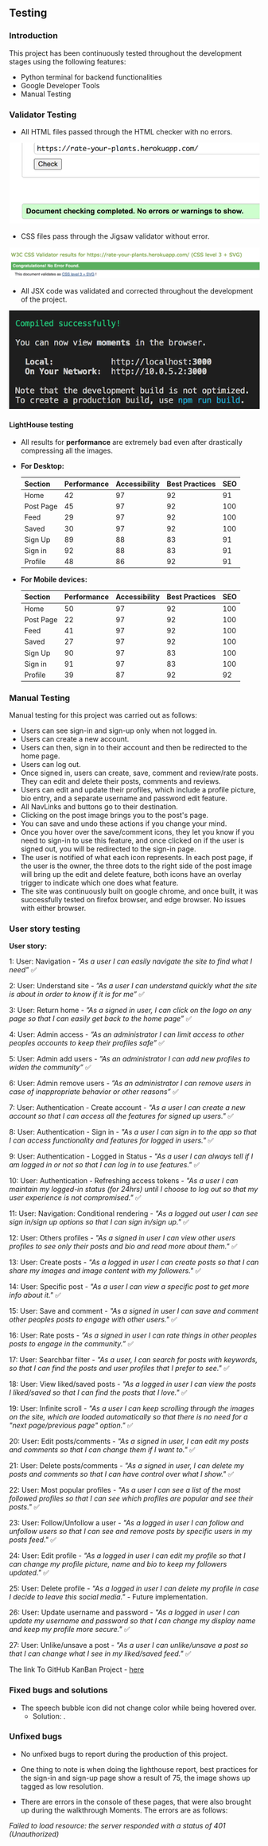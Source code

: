 ## **Testing**
### **Introduction**
This project has been continuously tested throughout the development stages using the following features:
- Python terminal for backend functionalities
- Google Developer Tools
- Manual Testing

### **Validator Testing**
- All HTML files passed through the HTML checker with no errors.

![screenshot](documentation/test_screenshots/html-check.png)


- CSS files pass through the Jigsaw validator without error.

![screenshot](documentation/test_screenshots/css-check.png)

- All JSX code was validated and corrected throughout the development of the project.

![screenshot](documentation/test_screenshots/jsx-check.png)


#### **LightHouse testing**

- All results for **performance** are extremely bad even after drastically compressing all the images.

* **For Desktop:**

    | Section | Performance | Accessibility | Best Practices | SEO |
    | --- | --- | --- | --- | --- |
    | Home | 42 | 97 | 92 | 91 |
    | Post Page | 45 | 97 | 92 | 100 |
    | Feed | 29 | 97 | 92 | 100 |
    | Saved | 30 | 97 | 92 | 100 |
    | Sign Up | 89 | 88 | 83 | 91 |
    | Sign in | 92 | 88 | 83 | 91 |
    | Profile | 48 | 86 | 92 | 91 |

* **For Mobile devices:**

    | Section | Performance | Accessibility | Best Practices | SEO |
    | --- | --- | --- | --- | --- |
    | Home | 50 | 97 | 92 | 100 |
    | Post Page | 22 | 97 | 92 | 100 |
    | Feed | 41 | 97 | 92 | 100 |
    | Saved | 27 | 97 | 92 | 100 |
    | Sign Up | 90 | 97 | 83 | 100 |
    | Sign in | 91 | 97 | 83 | 100 |
    | Profile | 39 | 87 | 92 | 92 |


### **Manual Testing**
Manual testing for this project was carried out as follows: 
- Users can see sign-in and sign-up only when not logged in.
- Users can create a new account.
- Users can then, sign in to their account and then be redirected to the home page.
- Users can log out.
- Once signed in, users can create, save, comment and review/rate posts. They can edit and delete their posts, comments and reviews. 
- Users can edit and update their profiles, which include a profile picture, bio entry, and a separate username and password edit feature.
- All NavLinks and buttons go to their destination.
- Clicking on the post image brings you to the post's page.
- You can save and undo these actions if you change your mind.
- Once you hover over the save/comment icons, they let you know if you need to sign-in to use this feature, and once clicked on if the user is signed out, you will be redirected to the sign-in page.
- The user is notified of what each icon represents. In each post page, if the user is the owner, the three dots to the right side of the post image will bring up the edit and delete feature, both icons have an overlay trigger to indicate which one does what feature.
- The site was continuously built on google chrome, and once built, it was successfully tested on firefox browser, and edge browser. No issues with either browser.

### **User story testing**
**User story:**

1: User: Navigation - *”As a user I can easily navigate the site to find what I need”* ✅

2: User: Understand site - *”As a user I can understand quickly what the site is about in order to know if it is for me”* ✅

3: User: Return home - *”As a signed in user, I can click on the logo on any page so that I can easily get back to the home page”* ✅

4: User: Admin access - *”As an administrator I can limit access to other peoples accounts to keep their profiles safe”* ✅

5: User: Admin add users - *”As an administrator I can add new profiles to widen the community”* ✅

6: User: Admin remove users - *”As an administrator I can remove users in case of inappropriate behavior or other reasons”* ✅

7: User: Authentication - Create account - *"As a user I can create a new account so that I can access all the features 
for signed up users."* ✅

8: User: Authentication - Sign in - *"As a user I can sign in to the app so that I can access functionality and features for logged in users."* ✅

9: User: Authentication - Logged in Status - *"As a user I can always tell if I am logged in or not so that I can log in to use features."* ✅

10: User: Authentication - Refreshing access tokens - *"As a user I can maintain my logged-in status (for 24hrs) until I choose to log out so that my user experience is not compromised."* ✅

11: User: Navigation: Conditional rendering - *"As a logged out user I can see sign in/sign up options so that I 
can sign in/sign up."* ✅

12: User: Others profiles - *"As a signed in user I can view other users profiles to see only their posts and bio and read more 
about them."* ✅

13: User: Create posts - *"As a logged in user I can create posts so that I can share my images and image content 
with my followers."* ✅

14: User: Specific post - *"As a user I can view a specific post to get more info about it."* ✅

15: User: Save and comment - *"As a signed in user I can save and comment other peoples posts to engage with other users."* ✅

16: User: Rate posts - *”As a signed in user I can rate things in other peoples posts to engage in the community.”* ✅

17: User: Searchbar filter - *"As a user, I can search for posts with keywords, so that I can find the posts and user profiles that I prefer to see."* ✅

18: User: View liked/saved posts - *"As a logged in user I can view the posts I liked/saved so that I can find the posts 
that I love."* ✅

19: User: Infinite scroll - *"As a user I can keep scrolling through the images on the site, which are loaded automatically so that there is no need for a "next page/previous page" option."* ✅

20: User: Edit posts/comments - *"As a signed in user, I can edit my posts and comments so that I can change them if I 
want to."* ✅

21: User: Delete posts/comments - *"As a signed in user, I can delete my posts and comments so that I can have control over what I show."* ✅

22: User: Most popular profiles - *"As a user I can see a list of the most followed profiles so that I can see which profiles are popular and see their posts."* ✅

23: User: Follow/Unfollow a user - *"As a logged in user I can follow and unfollow users so that I can see and remove posts by specific users in my posts feed."* ✅

24: User: Edit profile - *"As a logged in user I can edit my profile so that I can change my profile picture, name and bio to keep my followers updated."* ✅

25: User: Delete profile - *"As a logged in user I can delete my profile in case I decide to leave this social media."* - Future implementation.

26: User: Update username and password - *"As a logged in user I can update my username and password so that I can change my display name and keep my profile more secure."* ✅

27: User: Unlike/unsave a post - *"As a user I can unlike/unsave a post so that I can change what I see in my liked/saved feed."* ✅


The link To GitHub KanBan Project - [here](https://github.com/users/Krnsand/projects/5)

### **Fixed bugs and solutions**

- The speech bubble icon did not change color while being hovered over.
    * Solution: .

### **Unfixed bugs**
- No unfixed bugs to report during the production of this project.

- One thing to note is when doing the lighthouse report, best practices for the sign-in and sign-up page show a result of 75, the image shows up tagged as low resolution.
- There are errors in the console of these pages, that were also brought up during the walkthrough Moments. The errors are as follows:

*Failed to load resource: the server responded with a status of 401 (Unauthorized)*